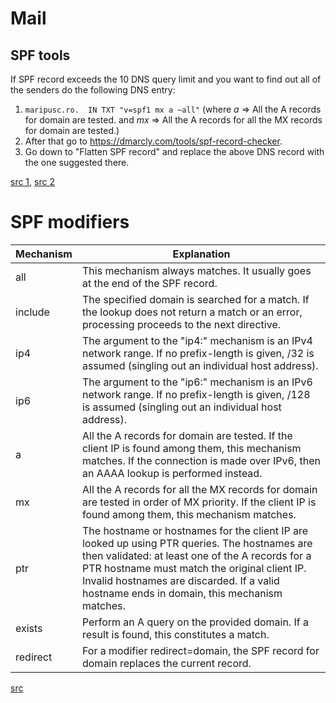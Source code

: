 # Mail

## SPF tools
If SPF record exceeds the 10 DNS query limit and you want to find out all of the senders do the
following DNS entry:
1. `maripusc.ro.  IN TXT "v=spf1 mx a ~all"` (where _a_ => All the A records for domain are tested.
   and _mx_ => All the A records for all the MX records for domain are tested.)
2. After that go to https://dmarcly.com/tools/spf-record-checker.
3. Go down to "Flatten SPF record" and replace the above DNS record with the one suggested there.

[src 1](https://dmarcly.com/tools/spf-record-checker), [src 2](https://www.spfwizard.net/)

# SPF modifiers

| Mechanism | Explanation                                                                                                                                                                                                                                                                                     |
|-----------|-------------------------------------------------------------------------------------------------------------------------------------------------------------------------------------------------------------------------------------------------------------------------------------------------|
| all       | This mechanism always matches. It usually goes at the end of the SPF record.                                                                                                                                                                                                                    |
| include   | The specified domain is searched for a match. If the lookup does not return a match or an error, processing proceeds to the next directive.                                                                                                                                                     |
| ip4       | The argument to the "ip4:" mechanism is an IPv4 network range. If no prefix-length is given, /32 is assumed (singling out an individual host address).                                                                                                                                          |
| ip6       | The argument to the "ip6:" mechanism is an IPv6 network range. If no prefix-length is given, /128 is assumed (singling out an individual host address).                                                                                                                                         |
| a         | All the A records for domain are tested. If the client IP is found among them, this mechanism matches. If the connection is made over IPv6, then an AAAA lookup is performed instead.                                                                                                           |
| mx        | All the A records for all the MX records for domain are tested in order of MX priority. If the client IP is found among them, this mechanism matches.                                                                                                                                           |
| ptr       | The hostname or hostnames for the client IP are looked up using PTR queries. The hostnames are then validated: at least one of the A records for a PTR hostname must match the original client IP. Invalid hostnames are discarded. If a valid hostname ends in domain, this mechanism matches. |
| exists    | Perform an A query on the provided domain. If a result is found, this constitutes a match.                                                                                                                                                                                                      |
| redirect  | For a modifier redirect=domain, the SPF record for domain replaces the current record.                                                                                                                                                                                                          |

[src](https://dmarcly.com/tools/spf-record-checker)


